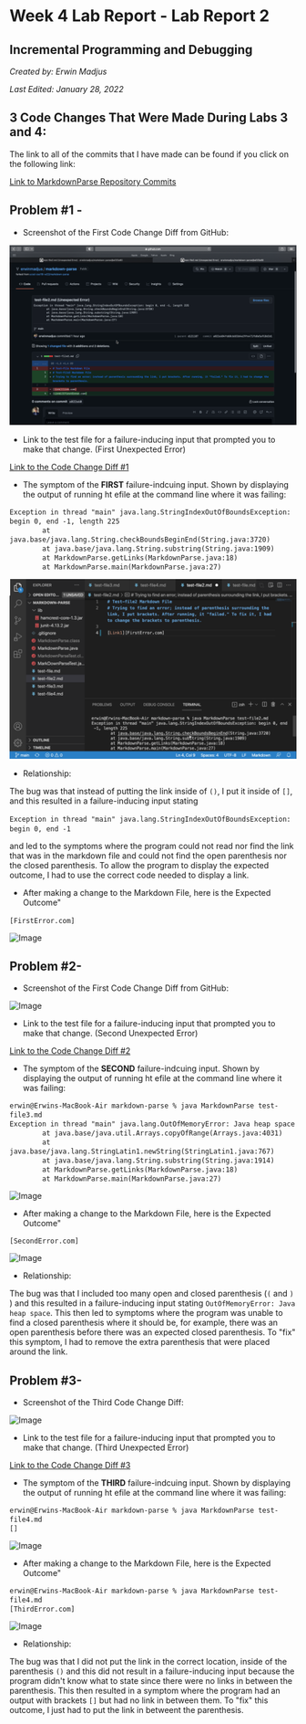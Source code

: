 # **Week 4 Lab Report - Lab Report 2**

## Incremental Programming and Debugging
*Created by: Erwin Madjus*

*Last Edited: January 28, 2022*

## 3 Code Changes That Were Made During Labs 3 and 4: 

The link to all of the commits that I have made can be found if you click on the following link: 

[Link to MarkdownParse Repository Commits](https://github.com/erwinmadjus/markdown-parse/commits/main)

## **Problem #1 -** 

* Screenshot of the First Code Change Diff from GitHub: 

![Image](FirstCodeDiff.png) 

* Link to the test file for a failure-inducing input that prompted you to make that change. (First Unexpected Error)

[Link to the Code Change Diff #1](https://github.com/erwinmadjus/markdown-parse/commit/a022a604fd60cb653d4e29fe471fb8e5a918d2d1)

* The symptom of the **FIRST** failure-indcuing input. Shown by displaying the output of running ht efile at the command line where it was failing:  

```
Exception in thread "main" java.lang.StringIndexOutOfBoundsException: begin 0, end -1, length 225
        at java.base/java.lang.String.checkBoundsBeginEnd(String.java:3720)
        at java.base/java.lang.String.substring(String.java:1909)
        at MarkdownParse.getLinks(MarkdownParse.java:18)
        at MarkdownParse.main(MarkdownParse.java:27)
```

![Image](FirstUnexpectedOutcome.png) 

* Relationship: 

The bug was that instead of putting the link inside of ```()```, I put it inside of ```[]```, and this resulted in a failure-inducing input stating 

```Exception in thread "main" java.lang.StringIndexOutOfBoundsException: begin 0, end -1``` 

and led to the symptoms where the program could not read nor find the link that was in the markdown file and could not find the open parenthesis nor the closed parenthesis. To allow the program to display the expected outcome, I had to use the correct code needed to display a link. 

* After making a change to the Markdown File, here is the Expected Outcome"

```[FirstError.com]```

![Image](FirstExpectedOutcome.png) 


## **Problem #2-**

* Screenshot of the First Code Change Diff from GitHub: 

![Image](SecondCodeDiff.png)  

* Link to the test file for a failure-inducing input that prompted you to make that change. (Second Unexpected Error)

[Link to the Code Change Diff #2](https://github.com/erwinmadjus/markdown-parse/commit/2092412590b34f7bb0359098dc35f653d52e3569)

* The symptom of the **SECOND** failure-indcuing input. Shown by displaying the output of running ht efile at the command line where it was failing:  


```
erwin@Erwins-MacBook-Air markdown-parse % java MarkdownParse test-file3.md
Exception in thread "main" java.lang.OutOfMemoryError: Java heap space
        at java.base/java.util.Arrays.copyOfRange(Arrays.java:4031)
        at java.base/java.lang.StringLatin1.newString(StringLatin1.java:767)
        at java.base/java.lang.String.substring(String.java:1914)
        at MarkdownParse.getLinks(MarkdownParse.java:18)
        at MarkdownParse.main(MarkdownParse.java:27)
```

![Image](SecondUnexpectedOutcome.png)

* After making a change to the Markdown File, here is the Expected Outcome"

```
[SecondError.com]
```

![Image](SecondExpectedOutcome.png)  


* Relationship: 

The bug was that I included too many open and closed parenthesis (```(``` and ```)``` ) and this resulted in a failure-inducing input stating ```OutOfMemoryError: Java heap space```. This then led to symptoms where the program was unable to find a closed parenthesis where it should be, for example, there was an open parenthesis before there was an expected closed parenthesis. To "fix" this symptom, I had to remove the extra parenthesis that were placed around the link.  


## **Problem #3-**

* Screenshot of the Third Code Change Diff:

![Image](ThirdCodeChangeDiff.png) 

* Link to the test file for a failure-inducing input that prompted you to make that change. (Third Unexpected Error)

[Link to the Code Change Diff #3](https://github.com/erwinmadjus/markdown-parse/commit/0918fa9aed27564a45e67b080e6f0c9aa2799f3f)

* The symptom of the **THIRD** failure-indcuing input. Shown by displaying the output of running ht efile at the command line where it was failing:  

```
erwin@Erwins-MacBook-Air markdown-parse % java MarkdownParse test-file4.md
[]
```

![Image](ThirdUnexpectedOutcome.png) 

* After making a change to the Markdown File, here is the Expected Outcome"

```
erwin@Erwins-MacBook-Air markdown-parse % java MarkdownParse test-file4.md
[ThirdError.com]
```

![Image](ThirdExpectedOutcome.png)  


* Relationship:  

The bug was that I did not put the link in the correct location, inside of the parenthesis ```()``` and this did not result in a failure-inducing input because the program didn't know what to state since there were no links in between the parenthesis. This then resulted in a symptom where the program had an output with brackets ```[]``` but had no link in between them. To "fix" this outcome, I just had to put the link in betweent the parenthesis. 


